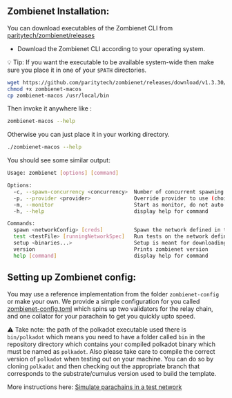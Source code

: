 ## Zombienet Installation:

You can download executables of the Zombienet CLI from [paritytech/zombienet/releases](https://github.com/paritytech/zombienet/releases)


- Download the Zombienet CLI according to your operating system.

 💡 Tip: If you want the executable to be available system-wide then make sure you place it in one of your `$PATH` directories.
```sh
wget https://github.com/paritytech/zombienet/releases/download/v1.3.30/zombienet-macos
chmod +x zombienet-macos 
cp zombienet-macos /usr/local/bin
```
Then invoke it anywhere like :
```sh 
zombienet-macos --help
```
Otherwise you can just place it in your working directory.

```sh
./zombienet-macos --help
```
You should see some similar output:
```sh
Usage: zombienet [options] [command]

Options:
  -c, --spawn-concurrency <concurrency>  Number of concurrent spawning process to launch, default is 1
  -p, --provider <provider>              Override provider to use (choices: "podman", "kubernetes", "native")
  -m, --monitor                          Start as monitor, do not auto cleanup network
  -h, --help                             display help for command

Commands:
  spawn <networkConfig> [creds]          Spawn the network defined in the config
  test <testFile> [runningNetworkSpec]   Run tests on the network defined
  setup <binaries...>                    Setup is meant for downloading and making dev environment of Zombienet ready
  version                                Prints zombienet version
  help [command]                         display help for command

```

## Setting up Zombienet config:

You may use a reference implementation from the folder `zombienet-config` or make your own. We provide a simple configuration for you called [zombienet-config.toml](../zombienet-config.toml) which spins up two validators for the relay chain, and one collator for your parachain to get you quickly upto speed.

⚠️ Take note: the path of the polkadot executable used there is `bin/polkadot` which means you need to have a folder called `bin` in the repository directory which contains your compiled polkadot binary which must be named as `polkadot`. Also please take care to compile the correct version of `polkadot` when testing out on your machine. You can do so by cloning `polkadot` and then checking out the appropriate branch that corresponds to the substrate/cumulus version used to build the template.














More instructions here: [Simulate parachains in a test network
](https://docs.substrate.io/test/simulate-parachains/)